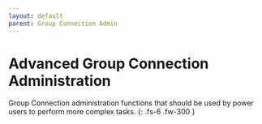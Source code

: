 ```yaml
---
layout: default
parent: Group Connection Admin
---
```


# Advanced Group Connection Administration

Group Connection administration functions that should be used by power users to perform more complex tasks.
{: .fs-6 .fw-300 }
